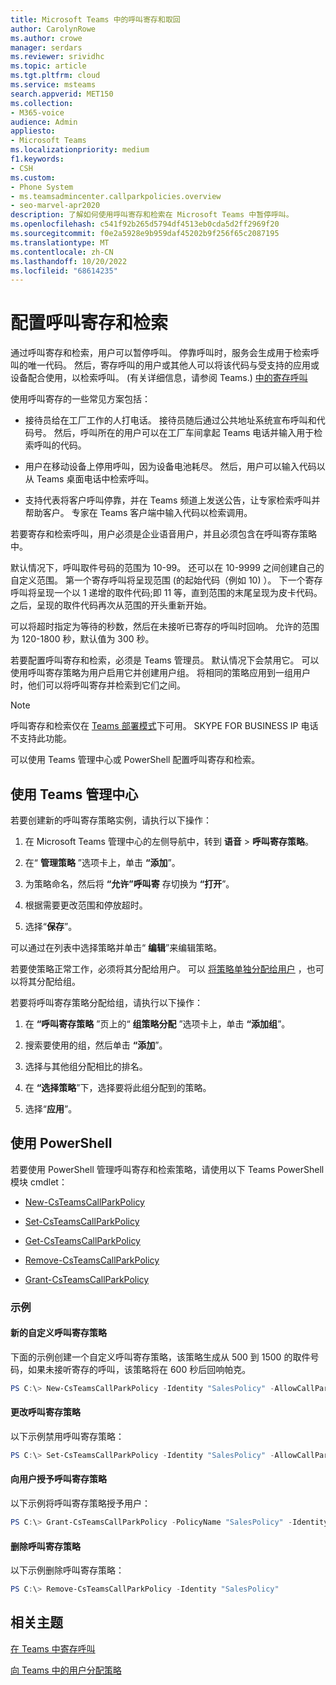 ```yaml
---
title: Microsoft Teams 中的呼叫寄存和取回
author: CarolynRowe
ms.author: crowe
manager: serdars
ms.reviewer: srividhc
ms.topic: article
ms.tgt.pltfrm: cloud
ms.service: msteams
search.appverid: MET150
ms.collection:
- M365-voice
audience: Admin
appliesto:
- Microsoft Teams
ms.localizationpriority: medium
f1.keywords:
- CSH
ms.custom:
- Phone System
- ms.teamsadmincenter.callparkpolicies.overview
- seo-marvel-apr2020
description: 了解如何使用呼叫寄存和检索在 Microsoft Teams 中暂停呼叫。
ms.openlocfilehash: c541f92b265d5794df4513eb0cda5d2ff2969f20
ms.sourcegitcommit: f0e2a5928e9b959daf45202b9f256f65c2087195
ms.translationtype: MT
ms.contentlocale: zh-CN
ms.lasthandoff: 10/20/2022
ms.locfileid: "68614235"
---
```

# <a name="configure-call-park-and-retrieve"></a>配置呼叫寄存和检索

通过呼叫寄存和检索，用户可以暂停呼叫。 停靠呼叫时，服务会生成用于检索呼叫的唯一代码。 然后，寄存呼叫的用户或其他人可以将该代码与受支持的应用或设备配合使用，以检索呼叫。  (有关详细信息，请参阅 Teams.) [中的寄存呼叫](https://support.office.com/article/park-a-call-in-teams-8538c063-d676-4e9a-8045-fc3b7299bb2f)

使用呼叫寄存的一些常见方案包括：

- 接待员给在工厂工作的人打电话。 接待员随后通过公共地址系统宣布呼叫和代码号。 然后，呼叫所在的用户可以在工厂车间拿起 Teams 电话并输入用于检索呼叫的代码。

- 用户在移动设备上停用呼叫，因为设备电池耗尽。 然后，用户可以输入代码以从 Teams 桌面电话中检索呼叫。

- 支持代表将客户呼叫停靠，并在 Teams 频道上发送公告，让专家检索呼叫并帮助客户。 专家在 Teams 客户端中输入代码以检索调用。

若要寄存和检索呼叫，用户必须是企业语音用户，并且必须包含在呼叫寄存策略中。

默认情况下，呼叫取件号码的范围为 10-99。 还可以在 10-9999 之间创建自己的自定义范围。 第一个寄存呼叫将呈现范围 (的起始代码（例如 10) ）。 下一个寄存呼叫将呈现一个以 1 递增的取件代码;即 11 等，直到范围的末尾呈现为皮卡代码。 之后，呈现的取件代码再次从范围的开头重新开始。 

可以将超时指定为等待的秒数，然后在未接听已寄存的呼叫时回响。 允许的范围为 120-1800 秒，默认值为 300 秒。

若要配置呼叫寄存和检索，必须是 Teams 管理员。 默认情况下会禁用它。 可以使用呼叫寄存策略为用户启用它并创建用户组。 将相同的策略应用到一组用户时，他们可以将呼叫寄存并检索到它们之间。

> [!NOTE]
> 呼叫寄存和检索仅在 [Teams 部署模式](teams-and-skypeforbusiness-coexistence-and-interoperability.md)下可用。 SKYPE FOR BUSINESS IP 电话不支持此功能。

可以使用 Teams 管理中心或 PowerShell 配置呼叫寄存和检索。

## <a name="use-teams-admin-center"></a>使用 Teams 管理中心

若要创建新的呼叫寄存策略实例，请执行以下操作：

1. 在 Microsoft Teams 管理中心的左侧导航中，转到 **语音** > **呼叫寄存策略**。

2. 在“ **管理策略** ”选项卡上，单击 **“添加**”。

3. 为策略命名，然后将 **“允许”呼叫寄** 存切换为 **“打开**”。

4. 根据需要更改范围和停放超时。

5. 选择“**保存**”。

可以通过在列表中选择策略并单击“ **编辑**”来编辑策略。

若要使策略正常工作，必须将其分配给用户。 可以 [将策略单独分配给用户](assign-policies-users-and-groups.md) ，也可以将其分配给组。

若要将呼叫寄存策略分配给组，请执行以下操作：

1. 在 **“呼叫寄存策略** ”页上的“ **组策略分配** ”选项卡上，单击 **“添加组**”。

2. 搜索要使用的组，然后单击 **“添加**”。

3. 选择与其他组分配相比的排名。

4. 在 **“选择策略**”下，选择要将此组分配到的策略。

5. 选择“**应用**”。

## <a name="use-powershell"></a>使用 PowerShell

若要使用 PowerShell 管理呼叫寄存和检索策略，请使用以下 Teams PowerShell 模块 cmdlet：

- [New-CsTeamsCallParkPolicy](/powershell/module/skype/new-csteamscallparkpolicy)

- [Set-CsTeamsCallParkPolicy](/powershell/module/skype/set-csteamscallparkpolicy)

- [Get-CsTeamsCallParkPolicy](/powershell/module/skype/get-csteamscallparkpolicy)

- [Remove-CsTeamsCallParkPolicy](/powershell/module/skype/remove-csteamscallparkpolicy)

- [Grant-CsTeamsCallParkPolicy](/powershell/module/skype/grant-csteamscallparkpolicy)

### <a name="examples"></a>示例

#### <a name="new-custom-call-park-policy"></a>新的自定义呼叫寄存策略

下面的示例创建一个自定义呼叫寄存策略，该策略生成从 500 到 1500 的取件号码，如果未接听寄存的呼叫，该策略将在 600 秒后回响帕克。

```powershell
PS C:\> New-CsTeamsCallParkPolicy -Identity "SalesPolicy" -AllowCallPark $true -PickupRangeStart 500 -PickupRangeEnd 1500 -ParkTimeoutSeconds 600
```

#### <a name="change-a-call-park-policy"></a>更改呼叫寄存策略

以下示例禁用呼叫寄存策略：

```powershell
PS C:\> Set-CsTeamsCallParkPolicy -Identity "SalesPolicy" -AllowCallPark $false
```

#### <a name="grant-a-call-park-policy-to-a-user"></a>向用户授予呼叫寄存策略

以下示例将呼叫寄存策略授予用户：

```powershell
PS C:\> Grant-CsTeamsCallParkPolicy -PolicyName "SalesPolicy" -Identity Ken.Myer@contoso.com
```

#### <a name="remove-a-call-park-policy"></a>删除呼叫寄存策略

以下示例删除呼叫寄存策略：

```powershell
PS C:\> Remove-CsTeamsCallParkPolicy -Identity "SalesPolicy"
```

## <a name="related-topics"></a>相关主题

[在 Teams 中寄存呼叫](https://support.office.com/article/park-a-call-in-teams-8538c063-d676-4e9a-8045-fc3b7299bb2f)

[向 Teams 中的用户分配策略](policy-assignment-overview.md)


